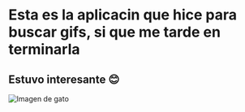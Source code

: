 # Esta es la aplicacin que hice para buscar gifs, si que me tarde en terminarla
## Estuvo interesante :blush:

![Imagen de gato](https://estaticos.muyinteresante.es/media/cache/1140x_thumb/uploads/images/gallery/59c4f5655bafe82c692a7052/gato-marron_0.jpg)